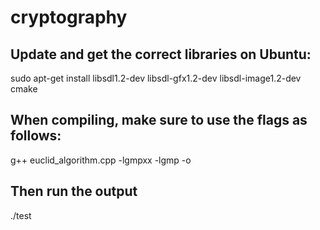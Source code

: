 # cryptography

## Update and get the correct libraries on Ubuntu: 
sudo apt-get install libsdl1.2-dev libsdl-gfx1.2-dev libsdl-image1.2-dev cmake

## When compiling, make sure to use the flags as follows:  
g++ euclid_algorithm.cpp -lgmpxx -lgmp -o

## Then run the output
./test